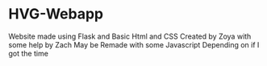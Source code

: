 ﻿# HVG-Webapp
Website made using Flask and Basic Html and CSS
Created by Zoya with some help by Zach
May be Remade with some Javascript Depending on if I got the time
